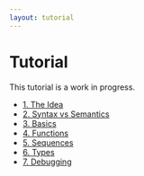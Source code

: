 ```yaml
---
layout: tutorial
---
```


Tutorial
========

This tutorial is a work in progress.

<ul>
  <li><a href="/documentation/tutorial/idea.html">1. The Idea</a></li>
  <li><a href="/documentation/tutorial/syntax.html">2. Syntax vs Semantics</a></li>
  <li><a href="/documentation/tutorial/basics.html">3. Basics</a></li>
  <li><a href="/documentation/tutorial/functions.html">4. Functions</a></li>
  <li><a href="/documentation/tutorial/sequences.html">5. Sequences</a></li>
  <li><a href="/documentation/tutorial/types.html">6. Types</a></li>
  <li><a href="/documentation/tutorial/debug.html">7. Debugging</a></li>
</ul>

